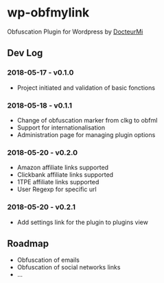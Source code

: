 # wp-obfmylink

Obfuscation Plugin for Wordpress by [DocteurMi](https://twitter.com/docteur_mi)

## Dev Log
### 2018-05-17 - v0.1.0
+ Project initiated and validation of basic fonctions

### 2018-05-18 - v0.1.1
+ Change of obfuscation marker from clkg to obfml
+ Support for internationalisation
+ Administration page for managing plugin options

### 2018-05-20 - v0.2.0
+ Amazon affiliate links supported
+ Clickbank affiliate links supported
+ 1TPE affiliate links supported
+ User Regexp for specific url

### 2018-05-20 - v0.2.1
+ Add settings link for the plugin to plugins view

## Roadmap
+ Obfuscation of emails
+ Obfuscation of social networks links
+ ...
